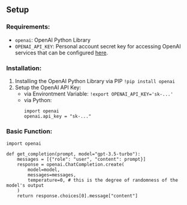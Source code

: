## Setup 
### Requirements: 
* `openai`: OpenAI Python Library
* `OPENAI_API_KEY`: Personal account secret key for accessing OpenAI services that can be configured [here](https://platform.openai.com/account/api-keys).

### Installation:
1. Installing the OpenAI Python Library via PIP `!pip install openai`
2. Setup the OpenAI API Key: 
    * via Environtment Variable: `!export OPENAI_API_KEY='sk-...'`
    * via Python:   
        ```python3
        import openai
        openai.api_key = "sk-..."
        ```
  
### Basic Function:
```python3
import openai

def get_completion(prompt, model="gpt-3.5-turbo"):
    messages = [{"role": "user", "content": prompt}]
    response = openai.ChatCompletion.create(
        model=model,
        messages=messages,
        temperature=0, # this is the degree of randomness of the model's output
    )
    return response.choices[0].message["content"] 
```
